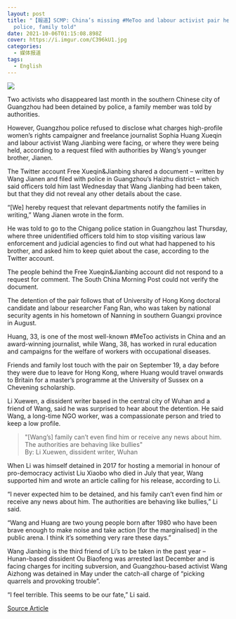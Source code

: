 ```yaml
---
layout: post
title: "【報道】SCMP: China’s missing #MeToo and labour activist pair held by
  police, family told"
date: 2021-10-06T01:15:08.898Z
cover: https://i.imgur.com/C396kU1.jpg
categories:
  - 媒体报道
tags:
  - English
---
```

![](https://i.imgur.com/C396kU1.jpg)

Two activists who disappeared last month in the southern Chinese city of Guangzhou had been detained by police, a family member was told by authorities.

<!--more-->

However, Guangzhou police refused to disclose what charges high-profile ﻿women’s rights campaigner and freelance journalist Sophia Huang Xueqin and labour activist Wang Jianbing were facing, or where they were being held, according to a request filed with authorities by Wang’s younger brother, Jianen.

The Twitter account Free Xueqin&Jianbing shared a document – written by Wang Jianen and filed with police in Guangzhou’s Haizhu district – which said officers told him last Wednesday that Wang Jianbing had been taken, but that they did not reveal any other details about the case.

“[We] hereby request that relevant departments notify the families in writing,” Wang Jianen wrote in the form.

He was told to go to the Chigang police station in Guangzhou last Thursday, where three unidentified officers told him to stop visiting various law enforcement and judicial agencies to find out what had happened to his brother, and asked him to keep quiet about the case, according to the Twitter account.

The people behind the Free Xueqin&Jianbing account did not respond to a request for comment. The South China Morning Post could not verify the document.

The detention of the pair follows that of University of Hong Kong doctoral candidate and labour researcher Fang Ran, who was taken by national security agents in his hometown of Nanning in southern Guangxi province in August.

Huang, 33, is one of the most well-known #MeToo activists in China and an award-winning journalist, while Wang, 38, has worked in rural education and campaigns for the welfare of workers with occupational diseases.

Friends and family lost touch with the pair on September 19, a day before they were due to leave for Hong Kong, where Huang would travel onwards to Britain for a master’s programme at the University of Sussex on a Chevening scholarship.

Li Xuewen, a dissident writer based in the central city of Wuhan and a friend of Wang, said he was surprised to hear about the detention. He said Wang, a long-time NGO worker, was a compassionate person and tried to keep a low profile.

> "[Wang’s] family can’t even find him or receive any news about him. The authorities are behaving like bullies"  
> By: Li Xuewen, dissident writer, Wuhan

When Li was himself detained in 2017 for hosting a memorial in honour of pro-democracy activist Liu Xiaobo who died in July that year, Wang supported him and wrote an article calling for his release, according to Li.

“I never expected him to be detained, and his family can’t even find him or receive any news about him. The authorities are behaving like bullies,” Li said.

“Wang and Huang are two young people born after 1980 who have been brave enough to make noise and take action [for the marginalised] in the public arena. I think it’s something very rare these days.”

Wang Jianbing is the third friend of Li’s to be taken in the past year – Hunan-based dissident Ou Biaofeng was arrested last December and is facing charges for inciting subversion, and Guangzhou-based activist Wang Aizhong was detained in May under the catch-all charge of “picking quarrels and provoking trouble”.

“I feel terrible. This seems to be our fate,” Li said.

[Source Article](https://www.scmp.com/news/china/politics/article/3151288/chinas-missing-metoo-and-labour-activist-pair-held-police)

